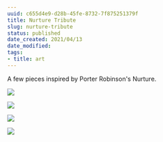 ```yaml
---
uuid: c655d4e9-d28b-45fe-8732-7f875251379f
title: Nurture Tribute
slug: nurture-tribute
status: published
date_created: 2021/04/13
date_modified:
tags:
- title: art
---
```


A few pieces inspired by Porter Robinson's Nurture.

![](https://res.cloudinary.com/yaminateo/image/upload/v1637125910/project/nurture-tribute/something_comforting_vkwe98.jpg)

![](https://res.cloudinary.com/yaminateo/image/upload/v1637125914/project/nurture-tribute/musician_zwvdzf.jpg)

![](https://res.cloudinary.com/yaminateo/image/upload/w_1000,ar_16:9,c_fill,g_auto,e_sharpen/v1637125908/project/nurture-tribute/Frame_3_mzflt4.jpg)

![](https://res.cloudinary.com/yaminateo/image/upload/w_1000,ar_1:1,c_fill,g_auto,e_art:hokusai/v1637125909/project/nurture-tribute/musician2_didrcs.jpg)

